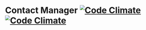 Contact Manager [![Code Climate](https://codeclimate.com/github/hale/coding_exercise.png)](https://codeclimate.com/github/hale/coding_exercise) [![Code Climate](https://codeclimate.com/github/hale/coding_exercise/coverage.png)](https://travis-ci.org/hale/coding_exercise)
=====
